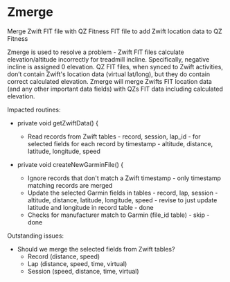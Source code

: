 # Zmerge
Merge Zwift FIT file with QZ Fitness FIT file to add Zwift location data to QZ Fitness

Zmerge is used to resolve a problem - Zwift FIT files calculate elevation/altitude incorrectly for treadmill incline. Specifically, negative incline is assigned 0 elevation. QZ FIT files, when synced to Zwift activities, don’t contain Zwift's location data (virtual lat/long), but they do contain correct calculated elevation. Zmerge will merge Zwifts FIT location data (and any other important data fields) with QZs FIT data including calculated elevation.

Impacted routines:

- private void getZwiftData() {     
  - Read records from Zwift tables - record, session, lap_id - for selected fields for each record by timestamp - altitude, distance, latitude, longitude, speed

- private void createNewGarminFile() {
  - Ignore records that don't match a Zwift timestamp - only timestamp matching records are merged
  - Update the selected Garmin fields in tables - record, lap, session - altitude, distance, latitude, longitude, speed - revise to just update latitude and longitude in record table - done
  - Checks for manufacturer match to Garmin (file_id table) - skip - done
  
Outstanding issues:

- Should we merge the selected fields from Zwift tables?
  - Record (distance, speed)
  - Lap (distance, speed, time, virtual)
  - Session (speed, distance, time, virtual)
